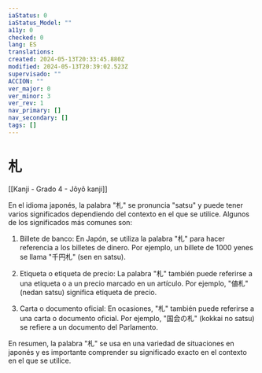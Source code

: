 ```yaml
---
iaStatus: 0
iaStatus_Model: ""
a11y: 0
checked: 0
lang: ES
translations: 
created: 2024-05-13T20:33:45.880Z
modified: 2024-05-13T20:39:02.523Z
supervisado: ""
ACCION: ""
ver_major: 0
ver_minor: 3
ver_rev: 1
nav_primary: []
nav_secondary: []
tags: []
---
```

# 札

[[Kanji - Grado 4 - Jôyô kanji]]

En el idioma japonés, la palabra "札" se pronuncia "satsu" y puede tener varios significados dependiendo del contexto en el que se utilice. Algunos de los significados más comunes son:

1. Billete de banco: En Japón, se utiliza la palabra "札" para hacer referencia a los billetes de dinero. Por ejemplo, un billete de 1000 yenes se llama "千円札" (sen en satsu).

2. Etiqueta o etiqueta de precio: La palabra "札" también puede referirse a una etiqueta o a un precio marcado en un artículo. Por ejemplo, "値札" (nedan satsu) significa etiqueta de precio.

3. Carta o documento oficial: En ocasiones, "札" también puede referirse a una carta o documento oficial. Por ejemplo, "国会の札" (kokkai no satsu) se refiere a un documento del Parlamento.

En resumen, la palabra "札" se usa en una variedad de situaciones en japonés y es importante comprender su significado exacto en el contexto en el que se utilice.

